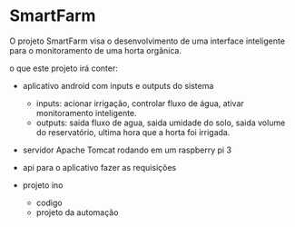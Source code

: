 # SmartFarm

O projeto SmartFarm visa o desenvolvimento de uma interface inteligente para o monitoramento de uma horta orgânica.

o que este projeto irá conter:
  - aplicativo android com inputs e outputs do sistema
    - inputs: acionar irrigação, controlar fluxo de água, ativar monitoramento inteligente.
    - outputs: saida fluxo de agua, saida umidade do solo, saida volume do reservatório, ultima hora que a horta foi irrigada.
    
  - servidor Apache Tomcat rodando em um raspberry pi 3
  - api para o aplicativo fazer as requisições
  - projeto ino
    - codigo
    - projeto da automação
